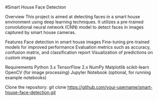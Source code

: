 #Smart House Face Detection

Overview
This project is aimed at detecting faces in a smart house environment using deep learning techniques. 
It utilizes a pre-trained convolutional neural network (CNN) model to detect faces in images captured by smart house cameras.

Features
Face detection in smart house images
Fine-tuning pre-trained models for improved performance
Evaluation metrics such as accuracy, confusion matrix, and classification report
Visualization of predictions on custom images

Requirements
Python 3.x
TensorFlow 2.x
NumPy
Matplotlib
scikit-learn
OpenCV (for image processing)
Jupyter Notebook (optional, for running example notebooks)

Clone the repository:
git clone https://github.com/your-username/smart-house-face-detection.git


